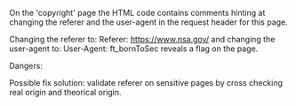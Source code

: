 On the 'copyright' page the HTML code contains comments hinting at changing the referer and the user-agent in the request header for this page.

Changing the referer to:
Referer: https://www.nsa.gov/
and changing the user-agent to:
User-Agent: ft_bornToSec
reveals a flag on the page.

Dangers:

Possible fix solution: validate referer on sensitive pages by cross checking real origin and theorical origin.
